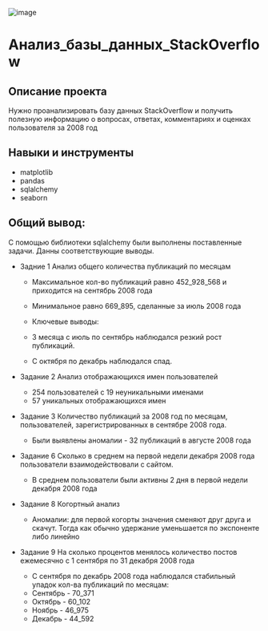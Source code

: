 ![image](https://github.com/Sh1zo1d/projects/assets/102797488/707f816f-555f-4909-bfaf-4e6e58596496)




# Анализ_базы_данных_StackOverflow

## Описание проекта
Нужно проанализировать базу данных StackOverflow и получить полезную информацию о вопросах, ответах, комментариях и оценках пользователя за 2008 год

## Навыки и инструменты
* matplotlib
* pandas
* sqlalchemy
* seaborn 

## Общий вывод:

С помощью библиотеки sqlalchemy были выполнены поставленные задачи. Данны соответствующие выводы.

* Задние 1 Анализ общего количества публикаций по месяцам

  * Максимальное кол-во публикаций равно 452_928_568 и приходится на сентябрь 2008 года
  * Минимальное равно 669_895, сделанные за июль 2008 года
  * Ключевые выводы:

  * 3 месяца с июль по сентябрь наблюдался резкий рост публикаций.
  * С октября по декабрь наблюдался спад.


* Задание 2 Анализ отображающихся имен пользователей

  * 254 пользователей с 19 неуникальными именами
  * 57 уникальных отображающихся имен
* Задание 3 Количество публикаций за 2008 год по месяцам, пользователей, зарегистрированных в сентябре 2008 года.

  * Были выявлены аномалии - 32 публикаций в августе 2008 года

* Задание 6 Сколько в среднем на первой недели декабря 2008 года пользователи взаимодействовали с сайтом.

  * В среднем пользователи были активны 2 дня в первой недели декабря 2008 года

* Задание 8 Когортный анализ
  * Аномалии: для первой когорты значения сменяют друг друга и скачут. Тогда как обычно удержание уменьшается по экспоненте либо линейно

* Задание 9 На сколько процентов менялось количество постов ежемесячно с 1 сентября по 31 декабря 2008 года

  * С сентября по декабрь 2008 года наблюдался стабильный упадок кол-ва публикаций по месяцам:
  * Сентябрь - 70_371
  * Октябрь - 60_102
  * Ноябрь - 46_975
  * Декабрь - 44_592



























<!--
# Описание проекта "Анализ_базы_данных_StackOverflow":

## Проект состоит из двух частей: в первой части я буду решать несколько задач в SQL-тренажере, а во второй части — напишу SQL-запросы в Jupyter Notebook с помощью библиотеки SQLAlchemy. Важно отметить, что задачи во второй части будут проверены вручную.

# Цель проекта:
Целью проекта является анализ данных из базы StackOverflow и получение полезной информации о вопросах, ответах, комментариях и оценках пользователей за 2008 год.

# Структура данных:
База данных содержит информацию о постах за 2008 год, а также информацию о более поздних оценках, которые эти посты получили. Пользователи сервиса задают вопросы, отвечают на посты, оставляют комментарии и ставят оценки другим ответам.

# Задачи проекта:

* Решение задач в SQL-тренажере для закрепления навыков SQL-запросов.
* Написание SQL-запросов в Jupyter Notebook с помощью библиотеки SQLAlchemy.
* Анализ данных и получение полезной информации о вопросах, ответах, комментариях и оценках за 2008 год.
